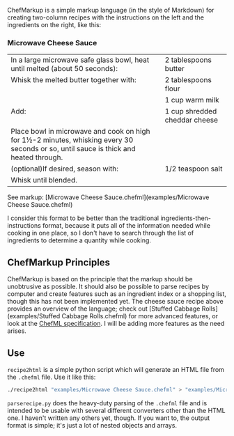 ChefMarkup is a simple markup language (in the style of Markdown)
for creating two-column recipes with the instructions on the left and
the ingredients on the right, like this:

### Microwave Cheese Sauce
<table>
<tr valign="top"><td rowspan="1">In a large microwave safe glass bowl, heat until melted (about 50 seconds):</td>
<td>2 tablespoons butter</td>
</tr>
<tr valign="top"><td rowspan="2">Whisk the melted butter together with:</td>
<td>2 tablespoons flour</td>
</tr><tr>
<td>1 cup warm milk</td>
</tr>
<tr valign="top"><td rowspan="1">Add:</td>
<td>1 cup shredded cheddar cheese</td>
</tr>
<tr valign="top"><td rowspan="1">Place bowl in microwave and cook on high for 1½-2 minutes, whisking every 30 seconds or so, until sauce is thick and heated through.</td>
</tr>
<tr valign="top"><td rowspan="1">(optional)If desired, season with:</td>
<td>1/2 teaspoon salt</td>
</tr>
<tr valign="top"><td rowspan="1">Whisk until blended.</td>
</tr>
</table>
See markup: [Microwave Cheese Sauce.chefml](examples/Microwave Cheese Sauce.chefml)

I consider this format to be better than the traditional
ingredients-then-instructions format, because it puts all of the information
needed while cooking in one place, so I don't have to search through the list of
ingredients to determine a quantity while cooking.

## ChefMarkup Principles
ChefMarkup is based on the principle that the markup should be unobtrusive as
possible. It should also be possible to parse recipes by computer and create
features such as an ingredient index or a shopping list, though this has not
been implemented yet.
The cheese sauce recipe above provides an overview of the language;
check out [Stuffed Cabbage Rolls](examples/Stuffed Cabbage Rolls.chefml)
for more advanced features, or look at the
[ChefML specification](./chefml-specification.md).
I will be adding more features as the need arises.

## Use
`recipe2html` is a simple python script which will generate an HTML file
from the `.chefml` file. Use it like this:
```bash
./recipe2html "examples/Microwave Cheese Sauce.chefml" > "examples/Microwave Cheese Sauce.html"
```

`parserecipe.py` does the heavy-duty parsing of the `.chefml` file and is
intended to be usable with several different converters other than the HTML
one. I haven't written any others yet, though. If you want to, the
output format is simple; it's just a lot of nested objects and arrays.
